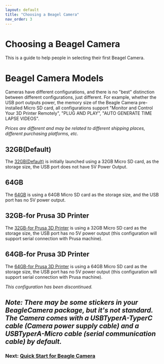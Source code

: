 ```yaml
---
layout: default
title: "Choosing a Beagel Camera"
nav_order: 3
---
```


# Choosing a Beagel Camera 

This is a guide to help people in selecting their first Beagel Camera.

# Beagel Camera Models

Cameras have different configurations, and there is no "best" distinction between different configurations, just different. For example, whether the USB port outputs power, the memory size of the Beagle Camera pre-installed Micro SD card, all configurations support "Monitor and Control Your 3D Printer Remotely", "PLUG AND PLAY", "AUTO GENERATE TIME LAPSE VIDEOS".

*Prices are different and may be related to different shipping places, different purchasing platforms, etc.*

## 32GB(Default)

The [32GB(Default)](https://www.3dprinteraccessories.shop/products/mintion-beagleprint-beagle-camera) is initially launched using a 32GB Micro SD card, as the storage size, the USB port does not have 5V Power Output.


## 64GB

The [64GB](https://www.3dprinteraccessories.shop/products/mintion-beagleprint-beagle-camera?variant=41045324202122) is using a 64GB Micro SD card as the storage size, and the USB port has no 5V power output.

## 32GB-for Prusa 3D Printer

The [32GB-for Prusa 3D Printer](https://www.3dprinteraccessories.shop/products/mintion-beagleprint-beagle-camera?variant=41607535329418) is using a 32GB Micro SD card as the storage size, the USB port has no 5V power output (this configuration will support serial connection with Prusa machine).

## 64GB-for Prusa 3D Printer

The [64GB-for Prusa 3D Printer](https://www.3dprinteraccessories.shop/products/mintion-beagleprint-beagle-camera?variant=42208503300234) is using a 64GB Micro SD card as the storage size, the USB port has no 5V power output (this configuration will support serial connection with Prusa machine).

*This configuration has been discontinued.*


_Note: There may be some stickers in your BeagleCamera package, but it's not standard._
_The Camera comes with a USBTyperA-TyperC cable (Camera power supply cable) and a USBTyperA-Micro cable (serial communication cable) by default._
---

### Next: [Quick Start for Beagle Camera](/Beaglecam/docs/Quick%20Start%20for%20Beagle%20Camera)
